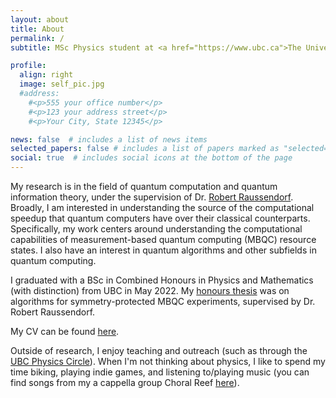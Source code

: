 ```yaml
---
layout: about
title: About
permalink: /
subtitle: MSc Physics student at <a href="https://www.ubc.ca">The University of British Columbia</a> and the <a href="https://qmi.ubc.ca">Stewart Blusson Quantum Matter Institute</a>.

profile:
  align: right
  image: self_pic.jpg
  #address:
    #<p>555 your office number</p>
    #<p>123 your address street</p>
    #<p>Your City, State 12345</p>

news: false  # includes a list of news items
selected_papers: false # includes a list of papers marked as "selected={true}"
social: true  # includes social icons at the bottom of the page
---
```

My research is in the field of quantum computation and quantum information theory, under the supervision of Dr. [Robert Raussendorf](https://phas.ubc.ca/~raussen/). Broadly, I am interested in understanding the source of the computational speedup that quantum computers have over their classical counterparts. Specifically, my work centers around understanding the computational capabilities of measurement-based quantum computing (MBQC) resource states. I also have an interest in quantum algorithms and other subfields in quantum computing.

I graduated with a BSc in Combined Honours in Physics and Mathematics (with distinction) from UBC in May 2022. My [honours thesis](/assets/pdf/papers/bach_thesis.pdf) was on algorithms for symmetry-protected MBQC experiments, supervised by Dr. Robert Raussendorf.

My CV can be found [here](/assets/pdf/cv/cv.pdf).

Outside of research, I enjoy teaching and outreach (such as through the [UBC Physics Circle](https://outreach.phas.ubc.ca/events/metro-vancouver-physics-circle/)). When I'm not thinking about physics, I like to spend my time biking, playing indie games, and listening to/playing music (you can find songs from my a cappella group Choral Reef [here](https://www.youtube.com/user/UBCacappella/videos)).